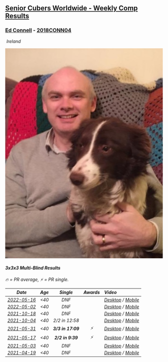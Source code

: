 <style>table {white-space: nowrap;}</style>
<link rel="stylesheet" type="text/css" href="/scw-comp/css/flags.css" />

## [Senior Cubers Worldwide - Weekly Comp Results](/scw-comp/results/)
### [Ed Connell](README.md) - [2018CONN04](https://www.worldcubeassociation.org/persons/2018CONN04?event=333mbf)

<i class="flag flag-IE" />&nbsp;Ireland

![Ed Connell](1583010027.jpg)

#### 3x3x3 Multi-Blind Results

<span style="white-space: nowrap;">🔥 = PR average</span>, <span style="white-space: nowrap;">⚡ = PR single</span>.

| Date | Age | Single | Awards | Video |
| :--: | :--: | :--: | :--: | :-- |
| [2022-05-16](../../results/2022-05-16/333mbf.md) | <40 | DNF |  | [Desktop](https://www.facebook.com/events/1066743153928061/permalink/1074961976439512) / [Mobile](https://m.facebook.com/events/1066743153928061?view=permalink&id=1074961976439512) |
| [2022-05-02](../../results/2022-05-02/333mbf.md) | <40 | DNF |  | [Desktop](https://www.facebook.com/events/3187006381570475/permalink/3197602970510816) / [Mobile](https://m.facebook.com/events/3187006381570475?view=permalink&id=3197602970510816) |
| [2021-10-18](../../results/2021-10-18/333mbf.md) | <40 | DNF |  | [Desktop](https://www.facebook.com/events/307788960729409/permalink/310951807079791) / [Mobile](https://m.facebook.com/events/307788960729409?view=permalink&id=310951807079791) |
| [2021-10-04](../../results/2021-10-04/333mbf.md) | <40 | 2/2 in 12:58 |  | [Desktop](https://www.facebook.com/events/244694307606524/permalink/253236693418952) / [Mobile](https://m.facebook.com/events/244694307606524?view=permalink&id=253236693418952) |
| [2021-05-31](../../results/2021-05-31/333mbf.md) | <40 | **3/3 in 17:09** | ⚡ | [Desktop](https://www.facebook.com/events/309278524127030/permalink/312482883806594) / [Mobile](https://m.facebook.com/events/309278524127030?view=permalink&id=312482883806594) |
| [2021-05-17](../../results/2021-05-17/333mbf.md) | <40 | **2/2 in 9:39** | ⚡ | [Desktop](https://www.facebook.com/events/1138256699977086/permalink/1146351442500945) / [Mobile](https://m.facebook.com/events/1138256699977086?view=permalink&id=1146351442500945) |
| [2021-05-03](../../results/2021-05-03/333mbf.md) | <40 | DNF |  | [Desktop](https://www.facebook.com/events/300400098120799/permalink/300853251408817) / [Mobile](https://m.facebook.com/events/300400098120799?view=permalink&id=300853251408817) |
| [2021-04-19](../../results/2021-04-19/333mbf.md) | <40 | DNF |  | [Desktop](https://www.facebook.com/events/333638981660304/permalink/337432584614277) / [Mobile](https://m.facebook.com/events/333638981660304?view=permalink&id=337432584614277) |


<!-- Global site tag (gtag.js) - Google Analytics -->
<script async src="https://www.googletagmanager.com/gtag/js?id=UA-86348435-3"></script>
<script>window.dataLayer = window.dataLayer || []; function gtag() {dataLayer.push(arguments);} gtag('js', new Date()); gtag('config', 'UA-86348435-3');</script>
